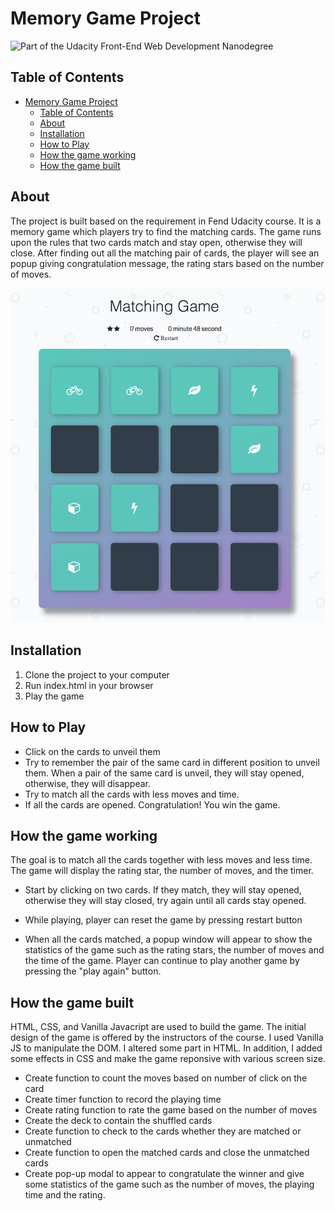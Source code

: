 # Memory Game Project

![Part of the Udacity Front-End Web Development Nanodegree](https://img.shields.io/badge/Udacity-Front--End%20Web%20Developer%20Nanodegree-02b3e4.svg)

## Table of Contents

- [Memory Game Project](#memory-game-project)
  - [Table of Contents](#table-of-contents)
  - [About](#about)
  - [Installation](#installation)
  - [How to Play](#how-to-play)
  - [How the game working](#how-the-game-working)
  - [How the game built](#how-the-game-built)

## About

The project is built based on the requirement in Fend Udacity course. It is a memory game which players try to find the matching cards. The game runs upon the rules that two cards match and stay open, otherwise they will close. After finding out all the matching pair of cards, the player will see an popup giving congratulation message, the rating stars based on the number of moves.

![snippet](img/snippet.png)

## Installation

1. Clone the project to your computer
2. Run index.html in your browser
3. Play the game

## How to Play

* Click on the cards to unveil them
* Try to remember the pair of the same card in different position to unveil them. When a pair of the same card is unveil, they will stay opened, otherwise, they will disappear.
* Try to match all the cards with less moves and time. 
* If all the cards are opened. Congratulation! You win the game.

## How the game working

The goal is to match all the cards together with less moves and less time. The game will display the rating star, the number of moves, and the timer.

* Start by clicking on two cards. If they match, they will stay opened, otherwise they will stay closed, try again until all cards stay opened. 

* While playing, player can reset the game by pressing restart button

* When all the cards matched, a popup window will appear to show the statistics of the game such as the rating stars, the number of moves and the time of the game. Player can continue to play another game by pressing the "play again" button. 

## How the game built

HTML, CSS, and Vanilla Javacript are used to build the game. The initial design of the game is offered by the instructors of the course. I used Vanilla JS to manipulate the DOM. I altered some part in HTML. In addition, I added some effects in CSS and make the game reponsive with various screen size.

* Create function to count the moves based on number of click on the card
* Create timer function to record the playing time
* Create rating function to rate the game based on the number of moves
* Create the deck to contain the shuffled cards
* Create function to check to the cards whether they are matched or unmatched
* Create function to open the matched cards and close the unmatched cards
* Create pop-up modal to appear to congratulate the winner and give some statistics of the game such as the number of moves, the playing time and the rating. 

